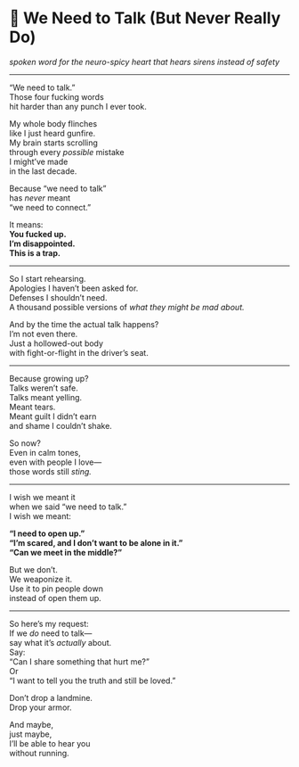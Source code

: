 # 🚨 We Need to Talk (But Never Really Do)

*spoken word for the neuro-spicy heart that hears sirens instead of safety*

---

“We need to talk.”  
Those four fucking words  
hit harder than any punch I ever took.

My whole body flinches  
like I just heard gunfire.  
My brain starts scrolling  
through every *possible* mistake  
I might’ve made  
in the last decade.

Because “we need to talk”  
has *never* meant  
“we need to connect.”

It means:  
**You fucked up.**  
**I’m disappointed.**  
**This is a trap.**

---

So I start rehearsing.  
Apologies I haven’t been asked for.  
Defenses I shouldn’t need.  
A thousand possible versions of *what they might be mad about.*

And by the time the actual talk happens?  
I’m not even there.  
Just a hollowed-out body  
with fight-or-flight in the driver’s seat.

---

Because growing up?  
Talks weren’t safe.  
Talks meant yelling.  
Meant tears.  
Meant guilt I didn’t earn  
and shame I couldn’t shake.

So now?  
Even in calm tones,  
even with people I love—  
those words still *sting.*

---

I wish we meant it  
when we said “we need to talk.”  
I wish we meant:

**“I need to open up.”**  
**“I’m scared, and I don’t want to be alone in it.”**  
**“Can we meet in the middle?”**

But we don’t.  
We weaponize it.  
Use it to pin people down  
instead of open them up.

---

So here’s my request:  
If we *do* need to talk—  
say what it’s *actually* about.  
Say:  
“Can I share something that hurt me?”  
Or  
“I want to tell you the truth and still be loved.”

Don’t drop a landmine.  
Drop your armor.

And maybe,  
just maybe,  
I’ll be able to hear you  
without running.
